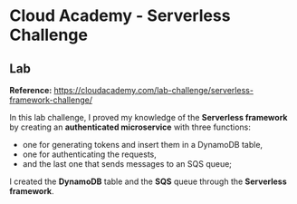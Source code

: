 # Cloud Academy - Serverless Challenge

## Lab

**Reference:** https://cloudacademy.com/lab-challenge/serverless-framework-challenge/

In this lab challenge, I proved my knowledge of the **Serverless framework** by creating an **authenticated microservice** with three functions: 
- one for generating tokens and insert them in a DynamoDB table, 
- one for authenticating the requests, 
- and the last one that sends messages to an SQS queue; 

I created the **DynamoDB** table and the **SQS** queue through the **Serverless framework**.


